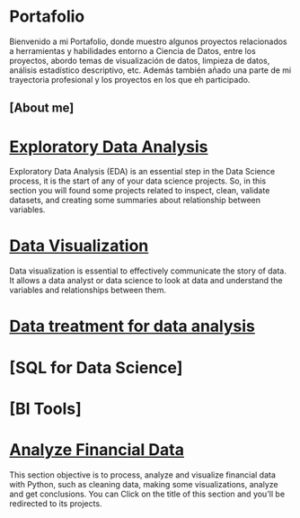 # Portafolio
 Bienvenido a mi Portafolio, donde muestro algunos proyectos relacionados a herramientas y habilidades entorno a Ciencia de Datos, entre los  proyectos, abordo temas de visualización de datos, limpieza de datos, análisis estadístico descriptivo, etc. Además también añado una parte de mi trayectoria profesional y los proyectos en los que eh participado.
## [About me]

# [Exploratory Data Analysis](https://github.com/Danyphantom1500/00-Exploratory-Data-Analysis/tree/main)
Exploratory Data Analysis (EDA) is an essential step in the Data Science process, it is the start of any of your data science projects. So, in this section you will found some projects related to inspect, clean, validate datasets, and creating some summaries about relationship between variables. 

# [Data Visualization](https://github.com/Danyphantom1500/01-Data-visualization)
Data visualization is essential to effectively communicate the story of data. It allows a data analyst or data science to look at data and understand the variables and relationships between them.

# [Data treatment for data analysis](https://github.com/Danyphantom1500/02-Data-treatment)

# [SQL for Data Science]

# [BI Tools]

# [Analyze Financial Data](https://github.com/Danyphantom1500/Analyze_Financial_data)
This section objective is to process, analyze and visualize financial data with Python, such as cleaning data, making some visualizations, analyze and get conclusions. You can Click on the title of this section and you'll be redirected to its projects.


